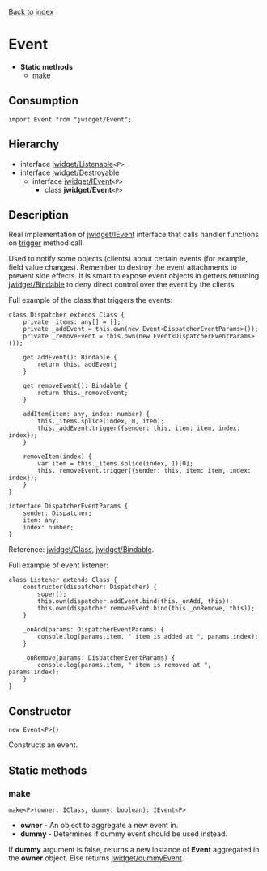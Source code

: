 [Back to index](../README.md)

# Event

* **Static methods**
	* [make](#make)

## Consumption

	import Event from "jwidget/Event";

## Hierarchy

* interface [jwidget/Listenable](Listenable.md)`<P>`
* interface [jwidget/Destroyable](Destroyable.md)
	* interface [jwidget/IEvent](IEvent.md)`<P>`
		* class **jwidget/Event**`<P>`

## Description

Real implementation of [jwidget/IEvent](IEvent.md) interface that calls handler functions on [trigger](#trigger) method call.

Used to notify some objects (clients) about certain events (for example, field value changes). Remember to destroy the event attachments to prevent side effects. It is smart to expose event objects in getters returning [jwidget/Bindable](Bindable.md) to deny direct control over the event by the clients.

Full example of the class that triggers the events:

	class Dispatcher extends Class {
		private _items: any[] = [];
		private _addEvent = this.own(new Event<DispatcherEventParams>());
		private _removeEvent = this.own(new Event<DispatcherEventParams>());

		get addEvent(): Bindable {
			return this._addEvent;
		}

		get removeEvent(): Bindable {
			return this._removeEvent;
		}

		addItem(item: any, index: number) {
			this._items.splice(index, 0, item);
			this._addEvent.trigger({sender: this, item: item, index: index});
		}

		removeItem(index) {
			var item = this._items.splice(index, 1)[0];
			this._removeEvent.trigger({sender: this, item: item, index: index});
		}
	}

	interface DispatcherEventParams {
		sender: Dispatcher;
		item: any;
		index: number;
	}

Reference: [jwidget/Class](Class.md), [jwidget/Bindable](Bindable.md).

Full example of event listener:

	class Listener extends Class {
		constructor(dispatcher: Dispatcher) {
			super();
			this.own(dispatcher.addEvent.bind(this._onAdd, this));
			this.own(dispatcher.removeEvent.bind(this._onRemove, this));
		}

		_onAdd(params: DispatcherEventParams) {
			console.log(params.item, " item is added at ", params.index);
		}

		_onRemove(params: DispatcherEventParams) {
			console.log(params.item, " item is removed at ", params.index);
		}
	}

## Constructor

	new Event<P>()

Constructs an event.

## Static methods

### make

	make<P>(owner: IClass, dummy: boolean): IEvent<P>

* **owner** - An object to aggregate a new event in.
* **dummy** - Determines if dummy event should be used instead.

If **dummy** argument is false, returns a new instance of **Event** aggregated in the **owner** object. Else returns [jwidget/dummyEvent](dummyEvent.md).
